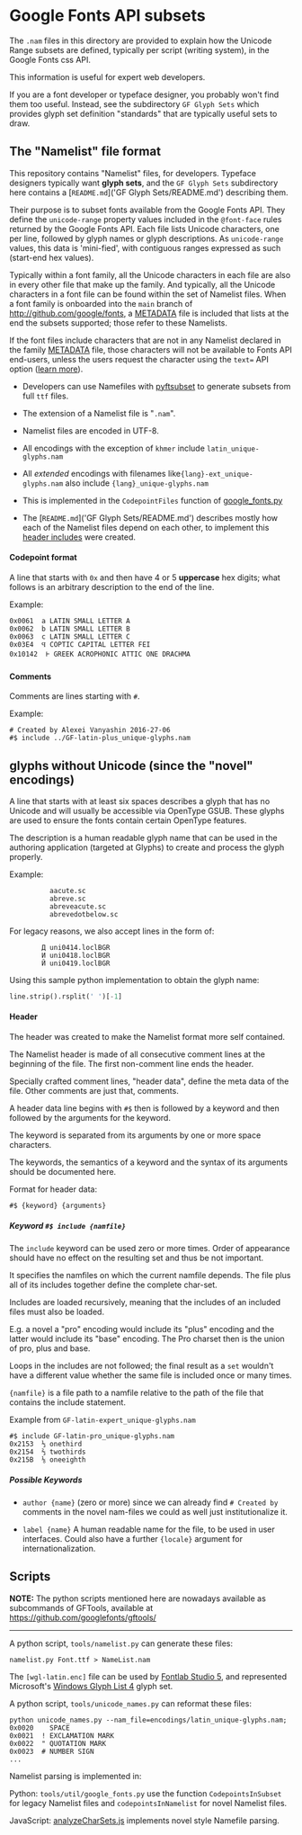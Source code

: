 # Google Fonts API subsets

The `.nam` files in this directory are provided to explain how the Unicode Range subsets are defined, typically per script (writing system), in the Google Fonts css API.

This information is useful for expert web developers.

If you are a font developer or typeface designer, you probably won't find them too useful.
Instead, see the subdirectory `GF Glyph Sets` which provides glyph set definition "standards" that are typically useful sets to draw.

## The "Namelist" file format

This repository contains "Namelist" files, for developers.
Typeface designers typically want **glyph sets**, and the `GF Glyph Sets` subdirectory here contains a [`README.md`]('GF Glyph Sets/README.md') describing them.

Their purpose is to subset fonts available from the Google Fonts API.
They define the `unicode-range` property values included in the `@font-face` rules returned by the Google Fonts API.
Each file lists Unicode characters, one per line, followed by glyph names or glyph descriptions.
As `unicode-range` values, this data is 'mini-fied', with contiguous ranges expressed as such (start-end hex values).

Typically within a font family, all the Unicode characters in each file are also in every other file that make up the family.
And typically, all the Unicode characters in a font file can be found within the set of Namelist files.
When a font family is onboarded into the `main` branch of http://github.com/google/fonts, a [METADATA](https://github.com/googlefonts/gf-docs/blob/main/METADATA/README.md) file is included that lists at the end the subsets supported;
those refer to these Namelists.

If the font files include characters that are not in any Namelist declared in the family [METADATA](https://github.com/googlefonts/gf-docs/blob/main/METADATA/README.md) file, those characters will not be available to Fonts API end-users, unless the users request the character using the `text=` API option ([learn more](https://developers.google.com/fonts/docs/getting_started#optimizing_your_font_requests)). 

* Developers can use Namefiles with [pyftsubset](https://github.com/behdad/fonttools/blob/main/Lib/fontTools/subset.py) to generate subsets from full `ttf` files.

* The extension of a Namelist file is "`.nam`".

* Namelist files are encoded in UTF-8.

* All encodings with the exception of `khmer` include `latin_unique-glyphs.nam`

* All *extended* encodings with filenames like`{lang}-ext_unique-glyphs.nam` also include `{lang}_unique-glyphs.nam`

* This is implemented in the `CodepointFiles` function of [google_fonts.py](../util/google_fonts.py)

* The [`README.md`]('GF Glyph Sets/README.md') describes mostly how each of the Namelist files depend on each other, to implement this [header includes](#header) were created.

#### Codepoint format

A line that starts with `0x` and then have 4 or 5 **uppercase** hex digits; what follows is an arbitrary description to the end of the line.

Example:

```
0x0061  a LATIN SMALL LETTER A
0x0062  b LATIN SMALL LETTER B
0x0063  c LATIN SMALL LETTER C
0x03E4  Ϥ COPTIC CAPITAL LETTER FEI
0x10142  𐅂 GREEK ACROPHONIC ATTIC ONE DRACHMA
```

#### Comments

Comments are lines starting with `#`.

Example:

```
# Created by Alexei Vanyashin 2016-27-06
#$ include ../GF-latin-plus_unique-glyphs.nam
```

## glyphs without Unicode (since the "novel" encodings)

A line that starts with at least six spaces describes a glyph that has no Unicode and will usually be accessible via OpenType GSUB. These glyphs are used to ensure the fonts contain certain OpenType features.

The description is a human readable glyph name that can be used in the authoring application (targeted at Glyphs) to create and process the glyph properly.

Example:

```
          aacute.sc
          abreve.sc
          abreveacute.sc
          abrevedotbelow.sc
```

For legacy reasons, we also accept lines in the form of:

```
        Д uni0414.loclBGR
        И uni0418.loclBGR
        Й uni0419.loclBGR
```

Using this sample python implementation to obtain the glyph name:

```py
line.strip().rsplit(' ')[-1]
```

#### Header

The header was created to make the Namelist format more self contained.

The Namelist header is made of all consecutive comment lines at the beginning of the file. The first non-comment line ends the header.

Specially crafted comment lines, "header data", define the meta data of the file. Other comments are just that, comments.

A header data line begins with `#$` then is followed by a keyword and then followed by the arguments for the keyword.

The keyword is separated from its arguments by one or more space characters.

The keywords, the semantics of a keyword and the syntax of its arguments should be documented here.

Format for header data:

```
#$ {keyword} {arguments}
```

##### Keyword `#$ include {namfile}`

The `include` keyword can be used zero or more times. Order of appearance should have no effect on the resulting set and thus be not important.

It specifies the namfiles on which the current namfile depends. The file plus all of its includes together define the complete char-set.

Includes are loaded recursively, meaning that the includes of an included files must also be loaded.

E.g. a novel a "pro" encoding would include its "plus" encoding and the latter would include its "base" encoding. The Pro charset then is the union of pro, plus and base.

Loops in the includes are not followed; the final result as a `set` wouldn't have a different value whether the same file is included once or many times.

`{namfile}` is a file path to a namfile relative to the path of the file that contains the include statement.

Example from `GF-latin-expert_unique-glyphs.nam`

```
#$ include GF-latin-pro_unique-glyphs.nam
0x2153  ⅓ onethird
0x2154  ⅔ twothirds
0x215B  ⅛ oneeighth
```


##### Possible Keywords

* `author {name}` (zero or more) since we can already find `# Created by` comments in the novel nam-files we could as well just institutionalize it.

* `label {name}` A human readable name for the file, to be used in user interfaces. Could also have a further `{locale}` argument for internationalization.

## Scripts

**NOTE:** The python scripts mentioned here are nowadays available as subcommands of GFTools, available at https://github.com/googlefonts/gftools/

----

A python script, `tools/namelist.py` can generate these files:

    namelist.py Font.ttf > NameList.nam

The `[wgl-latin.enc]` file can be used by [Fontlab Studio 5](http://www.fontlab.com), and represented Microsoft's [Windows Glyph List 4](https://en.wikipedia.org/wiki/Windows_Glyph_List_4) glyph set.

A python script, `tools/unicode_names.py` can reformat these files:

    python unicode_names.py --nam_file=encodings/latin_unique-glyphs.nam;
    0x0020    SPACE
    0x0021  ! EXCLAMATION MARK
    0x0022  " QUOTATION MARK
    0x0023  # NUMBER SIGN
    ...

Namelist parsing is implemented in:

Python: `tools/util/google_fonts.py` use the function `CodepointsInSubset` for legacy Namelist files and `codepointsInNamelist` for novel Namelist files.

JavaScript: [analyzeCharSets.js](https://github.com/graphicore/specimenTools/blob/languages/build/analyzeCharSets.js) implements novel style Namefile parsing.
